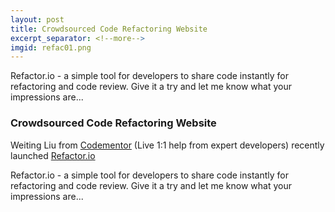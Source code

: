 ```yaml
---
layout: post
title: Crowdsourced Code Refactoring Website
excerpt_separator: <!--more-->
imgid: refac01.png
---
```

Refactor.io - a simple tool for developers to share code instantly for refactoring and code review. Give it a try and let me know what your impressions are...
<!--more-->
### Crowdsourced Code Refactoring Website

Weiting Liu from <a href="https://www.codementor.io/" target="_blank">Codementor</a> (Live 1:1 help from expert developers) recently launched <a href="Refactor.io" target="_blank">Refactor.io</a>

Refactor.io - a simple tool for developers to share code instantly for refactoring and code review. Give it a try and let me know what your impressions are...
